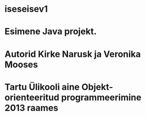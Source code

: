 # iseseisev1
# Esimene Java projekt.
# Autorid Kirke Narusk ja Veronika Mooses
# Tartu Ülikooli aine Objekt-orienteeritud programmeerimine 2013 raames 
